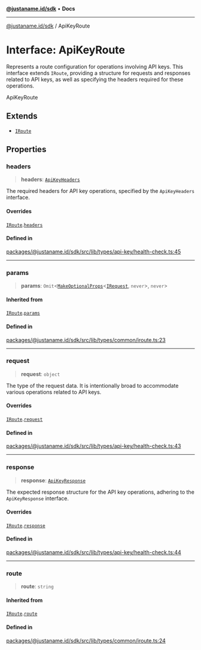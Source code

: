 [**@justaname.id/sdk**](../README.md) • **Docs**

***

[@justaname.id/sdk](../globals.md) / ApiKeyRoute

# Interface: ApiKeyRoute

Represents a route configuration for operations involving API keys.
This interface extends `IRoute`, providing a structure for requests and responses related to API keys,
as well as specifying the headers required for these operations.

 ApiKeyRoute

## Extends

- [`IRoute`](IRoute.md)

## Properties

### headers

> **headers**: [`ApiKeyHeaders`](ApiKeyHeaders.md)

The required headers for API key operations, specified by the
                                    `ApiKeyHeaders` interface.

#### Overrides

[`IRoute`](IRoute.md).[`headers`](IRoute.md#headers)

#### Defined in

[packages/@justaname.id/sdk/src/lib/types/api-key/health-check.ts:45](https://github.com/JustaName-id/JustaName-sdk/blob/626b4b68604f3125538c424811e641247a5bd58d/packages/@justaname.id/sdk/src/lib/types/api-key/health-check.ts#L45)

***

### params

> **params**: `Omit`\<[`MakeOptionalProps`](../type-aliases/MakeOptionalProps.md)\<[`IRequest`](IRequest.md), `never`\>, `never`\>

#### Inherited from

[`IRoute`](IRoute.md).[`params`](IRoute.md#params)

#### Defined in

[packages/@justaname.id/sdk/src/lib/types/common/iroute.ts:23](https://github.com/JustaName-id/JustaName-sdk/blob/626b4b68604f3125538c424811e641247a5bd58d/packages/@justaname.id/sdk/src/lib/types/common/iroute.ts#L23)

***

### request

> **request**: `object`

The type of the request data. It is intentionally broad
                                           to accommodate various operations related to API keys.

#### Overrides

[`IRoute`](IRoute.md).[`request`](IRoute.md#request)

#### Defined in

[packages/@justaname.id/sdk/src/lib/types/api-key/health-check.ts:43](https://github.com/JustaName-id/JustaName-sdk/blob/626b4b68604f3125538c424811e641247a5bd58d/packages/@justaname.id/sdk/src/lib/types/api-key/health-check.ts#L43)

***

### response

> **response**: [`ApiKeyResponse`](ApiKeyResponse.md)

The expected response structure for the API key operations,
                                      adhering to the `ApiKeyResponse` interface.

#### Overrides

[`IRoute`](IRoute.md).[`response`](IRoute.md#response)

#### Defined in

[packages/@justaname.id/sdk/src/lib/types/api-key/health-check.ts:44](https://github.com/JustaName-id/JustaName-sdk/blob/626b4b68604f3125538c424811e641247a5bd58d/packages/@justaname.id/sdk/src/lib/types/api-key/health-check.ts#L44)

***

### route

> **route**: `string`

#### Inherited from

[`IRoute`](IRoute.md).[`route`](IRoute.md#route)

#### Defined in

[packages/@justaname.id/sdk/src/lib/types/common/iroute.ts:24](https://github.com/JustaName-id/JustaName-sdk/blob/626b4b68604f3125538c424811e641247a5bd58d/packages/@justaname.id/sdk/src/lib/types/common/iroute.ts#L24)
